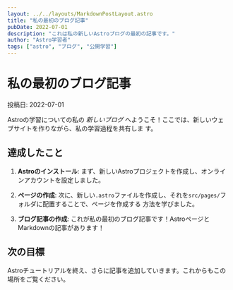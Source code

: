 ```yaml
---
layout: ../../layouts/MarkdownPostLayout.astro
title: "私の最初のブログ記事"
pubDate: 2022-07-01
description: "これは私の新しいAstroブログの最初の記事です。"
author: "Astro学習者"
tags: ["astro", "ブログ", "公開学習"]
---
```


# 私の最初のブログ記事

投稿日: 2022-07-01

Astroの学習についての私の _新しいブログ_ へようこそ！ここでは、新しいウェブサイトを作りながら、私の学習過程を共有しま
す。

## 達成したこと

1. **Astroのインストール**: まず、新しいAstroプロジェクトを作成し、オンラインアカウントを設定しました。

2. **ページの作成**: 次に、新しい`.astro`ファイルを作成し、それを`src/pages/`フォルダに配置することで、ページを作成する
   方法を学びました。

3. **ブログ記事の作成**: これが私の最初のブログ記事です！AstroページとMarkdownの記事があります！

## 次の目標

Astroチュートリアルを終え、さらに記事を追加していきます。これからもこの場所をご覧ください。
